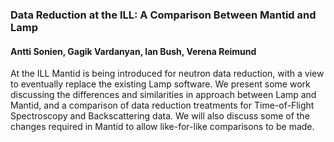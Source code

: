 ### Data Reduction at the ILL: A Comparison Between Mantid and Lamp

#### Antti Sonien, Gagik Vardanyan, Ian Bush, Verena Reimund

At the ILL Mantid is being introduced for neutron data reduction, with a view to eventually replace the existing Lamp software. We present some work discussing the differences and similarities in approach between Lamp and Mantid, and a comparison of data reduction treatments for Time-of-Flight Spectroscopy and Backscattering data. We will also discuss some of the changes required in Mantid to allow like-for-like comparisons to be made.


